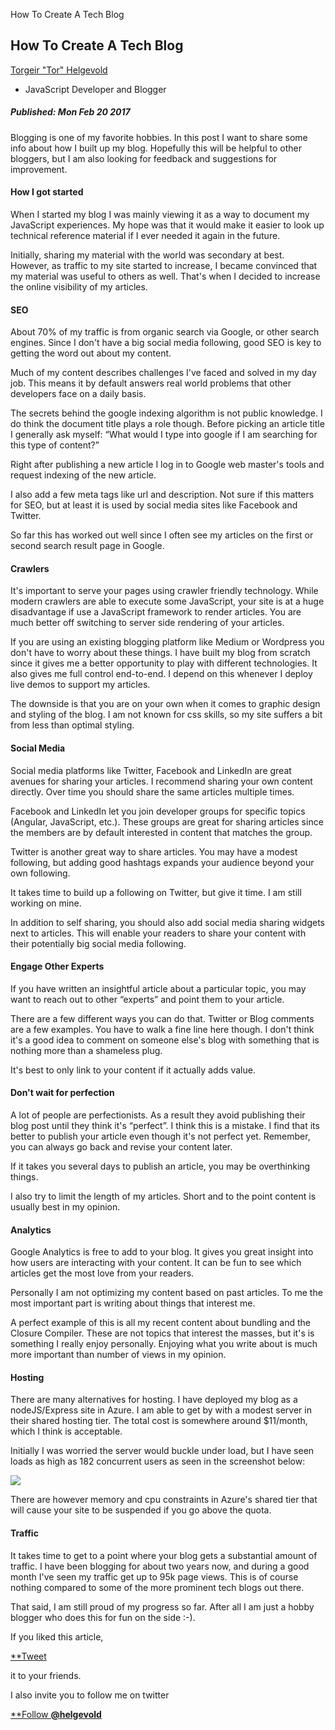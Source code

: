 How To Create A Tech Blog

## How To Create A Tech Blog

[Torgeir "Tor" Helgevold](http://www.syntaxsuccess.com/bio)

- JavaScript Developer and Blogger

##### Published: Mon Feb 20 2017

Blogging is one of my favorite hobbies. In this post I want to share some info about how I built up my blog. Hopefully this will be helpful to other bloggers, but I am also looking for feedback and suggestions for improvement.

#### How I got started

When I started my blog I was mainly viewing it as a way to document my JavaScript experiences. My hope was that it would make it easier to look up technical reference material if I ever needed it again in the future.

Initially, sharing my material with the world was secondary at best. However, as traffic to my site started to increase, I became convinced that my material was useful to others as well. That's when I decided to increase the online visibility of my articles.

#### SEO

About 70% of my traffic is from organic search via Google, or other search engines. Since I don't have a big social media following, good SEO is key to getting the word out about my content.

Much of my content describes challenges I've faced and solved in my day job. This means it by default answers real world problems that other developers face on a daily basis.

The secrets behind the google indexing algorithm is not public knowledge. I do think the document title plays a role though. Before picking an article title I generally ask myself: “What would I type into google if I am searching for this type of content?”

Right after publishing a new article I log in to Google web master's tools and request indexing of the new article.

I also add a few meta tags like url and description. Not sure if this matters for SEO, but at least it is used by social media sites like Facebook and Twitter.

So far this has worked out well since I often see my articles on the first or second search result page in Google.

#### Crawlers

It's important to serve your pages using crawler friendly technology. While modern crawlers are able to execute some JavaScript, your site is at a huge disadvantage if use a JavaScript framework to render articles. You are much better off switching to server side rendering of your articles.

If you are using an existing blogging platform like Medium or Wordpress you don't have to worry about these things. I have built my blog from scratch since it gives me a better opportunity to play with different technologies. It also gives me full control end-to-end. I depend on this whenever I deploy live demos to support my articles.

The downside is that you are on your own when it comes to graphic design and styling of the blog. I am not known for css skills, so my site suffers a bit from less than optimal styling.

#### Social Media

Social media platforms like Twitter, Facebook and LinkedIn are great avenues for sharing your articles. I recommend sharing your own content directly. Over time you should share the same articles multiple times.

Facebook and LinkedIn let you join developer groups for specific topics (Angular, JavaScript, etc.). These groups are great for sharing articles since the members are by default interested in content that matches the group.

Twitter is another great way to share articles. You may have a modest following, but adding good hashtags expands your audience beyond your own following.

It takes time to build up a following on Twitter, but give it time. I am still working on mine.

In addition to self sharing, you should also add social media sharing widgets next to articles. This will enable your readers to share your content with their potentially big social media following.

#### Engage Other Experts

If you have written an insightful article about a particular topic, you may want to reach out to other “experts” and point them to your article.

There are a few different ways you can do that. Twitter or Blog comments are a few examples. You have to walk a fine line here though. I don't think it's a good idea to comment on someone else's blog with something that is nothing more than a shameless plug.

It's best to only link to your content if it actually adds value.

#### Don't wait for perfection

A lot of people are perfectionists. As a result they avoid publishing their blog post until they think it's “perfect”. I think this is a mistake. I find that its better to publish your article even though it's not perfect yet. Remember, you can always go back and revise your content later.

If it takes you several days to publish an article, you may be overthinking things.

I also try to limit the length of my articles. Short and to the point content is usually best in my opinion.

#### Analytics

Google Analytics is free to add to your blog. It gives you great insight into how users are interacting with your content. It can be fun to see which articles get the most love from your readers.

Personally I am not optimizing my content based on past articles. To me the most important part is writing about things that interest me.

A perfect example of this is all my recent content about bundling and the Closure Compiler. These are not topics that interest the masses, but it's is something I really enjoy personally. Enjoying what you write about is much more important than number of views in my opinion.

#### Hosting

There are many alternatives for hosting. I have deployed my blog as a nodeJS/Express site in Azure. I am able to get by with a modest server in their shared hosting tier. The total cost is somewhere around $11/month, which I think is acceptable.

Initially I was worried the server would buckle under load, but I have seen loads as high as 182 concurrent users as seen in the screenshot below:

![](../_resources/525a83cb794e81debed509842123ede4.png)

There are however memory and cpu constraints in Azure's shared tier that will cause your site to be suspended if you go above the quota.

#### Traffic

It takes time to get to a point where your blog gets a substantial amount of traffic. I have been blogging for about two years now, and during a good month I've seen my traffic get up to 95k page views. This is of course nothing compared to some of the more prominent tech blogs out there.

That said, I am still proud of my progress so far. After all I am just a hobby blogger who does this for fun on the side :-).

If you liked this article,

[**Tweet](https://twitter.com/intent/tweet?original_referer=http%3A%2F%2Fwww.syntaxsuccess.com%2Fviewarticle%2Fhow-to-create-a-tech-blog&ref_src=twsrc%5Etfw&text=How%20To%20Create%20A%20Tech%20Blog&tw_p=tweetbutton&url=http%3A%2F%2Fwww.syntaxsuccess.com%2Fviewarticle%2Fhow-to-create-a-tech-blog)

it to your friends.

I also invite you to follow me on twitter

[**Follow **@helgevold**](https://twitter.com/intent/follow?original_referer=http%3A%2F%2Fwww.syntaxsuccess.com%2Fviewarticle%2Fhow-to-create-a-tech-blog&ref_src=twsrc%5Etfw&region=follow_link&screen_name=helgevold&tw_p=followbutton)